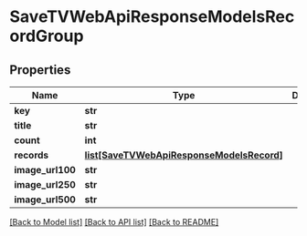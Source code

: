 # SaveTVWebApiResponseModelsRecordGroup

## Properties
Name | Type | Description | Notes
------------ | ------------- | ------------- | -------------
**key** | **str** |  | [optional] 
**title** | **str** |  | [optional] 
**count** | **int** |  | [optional] 
**records** | [**list[SaveTVWebApiResponseModelsRecord]**](SaveTVWebApiResponseModelsRecord.md) |  | [optional] 
**image_url100** | **str** |  | [optional] 
**image_url250** | **str** |  | [optional] 
**image_url500** | **str** |  | [optional] 

[[Back to Model list]](../README.md#documentation-for-models) [[Back to API list]](../README.md#documentation-for-api-endpoints) [[Back to README]](../README.md)


